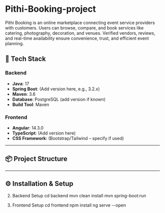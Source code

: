 # Pithi-Booking-project
Pithi Booking is an online marketplace connecting event service providers with customers. Users can browse, compare, and book services like catering, photography, decoration, and venues. Verified vendors, reviews, and real-time availability ensure convenience, trust, and efficient event planning.


## 🚀 Tech Stack

### Backend
- **Java**: 17
- **Spring Boot**: (Add version here, e.g., 3.2.x)
- **Maven**: 3.6
- **Database**: PostgreSQL (add version if known)
- **Build Tool**: Maven

### Frontend
- **Angular**: 14.3.0
- **TypeScript**: (Add version here)
- **CSS Framework**: (Bootstrap/Tailwind – specify if used)

---

## 📦 Project Structure

---

## ⚙️ Installation & Setup


2. Backend Setup
cd backend
mvn clean install
mvn spring-boot:run


3. Frontend Setup
cd frontend
npm install
ng serve --open

